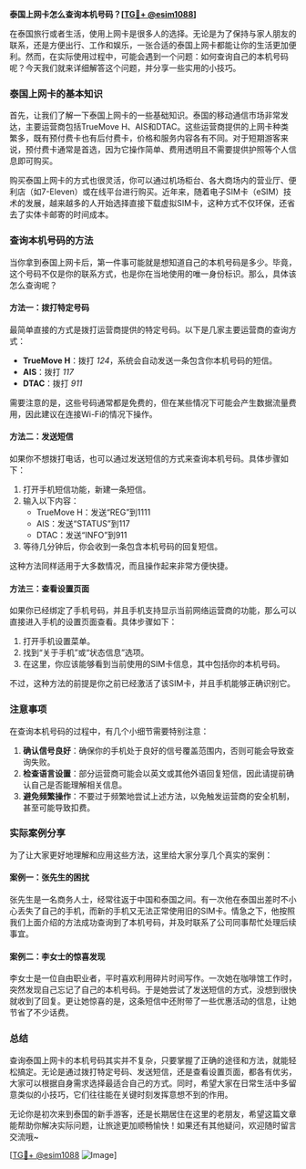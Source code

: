 **泰国上网卡怎么查询本机号码？[[TG💪+ @esim1088](https://t.me/s/esim1088)]**

在泰国旅行或者生活，使用上网卡是很多人的选择。无论是为了保持与家人朋友的联系，还是方便出行、工作和娱乐，一张合适的泰国上网卡都能让你的生活更加便利。然而，在实际使用过程中，可能会遇到一个问题：如何查询自己的本机号码呢？今天我们就来详细解答这个问题，并分享一些实用的小技巧。

### 泰国上网卡的基本知识

首先，让我们了解一下泰国上网卡的一些基础知识。泰国的移动通信市场非常发达，主要运营商包括TrueMove H、AIS和DTAC。这些运营商提供的上网卡种类繁多，既有预付费卡也有后付费卡，价格和服务内容各有不同。对于短期游客来说，预付费卡通常是首选，因为它操作简单、费用透明且不需要提供护照等个人信息即可购买。

购买泰国上网卡的方式也很灵活，你可以通过机场柜台、各大商场内的营业厅、便利店（如7-Eleven）或在线平台进行购买。近年来，随着电子SIM卡（eSIM）技术的发展，越来越多的人开始选择直接下载虚拟SIM卡，这种方式不仅环保，还省去了实体卡邮寄的时间成本。

### 查询本机号码的方法

当你拿到泰国上网卡后，第一件事可能就是想知道自己的本机号码是多少。毕竟，这个号码不仅是你的联系方式，也是你在当地使用的唯一身份标识。那么，具体该怎么查询呢？

#### 方法一：拨打特定号码

最简单直接的方式是拨打运营商提供的特定号码。以下是几家主要运营商的查询方式：

- **TrueMove H**：拨打 *124*，系统会自动发送一条包含你本机号码的短信。
- **AIS**：拨打 *117*
- **DTAC**：拨打 *911*

需要注意的是，这些号码通常都是免费的，但在某些情况下可能会产生数据流量费用，因此建议在连接Wi-Fi的情况下操作。

#### 方法二：发送短信

如果你不想拨打电话，也可以通过发送短信的方式来查询本机号码。具体步骤如下：

1. 打开手机短信功能，新建一条短信。
2. 输入以下内容：
   - TrueMove H：发送“REG”到1111
   - AIS：发送“STATUS”到117
   - DTAC：发送“INFO”到911
3. 等待几分钟后，你会收到一条包含本机号码的回复短信。

这种方法同样适用于大多数情况，而且操作起来非常方便快捷。

#### 方法三：查看设置页面

如果你已经绑定了手机号码，并且手机支持显示当前网络运营商的功能，那么可以直接进入手机的设置页面查看。具体步骤如下：

1. 打开手机设置菜单。
2. 找到“关于手机”或“状态信息”选项。
3. 在这里，你应该能够看到当前使用的SIM卡信息，其中包括你的本机号码。

不过，这种方法的前提是你之前已经激活了该SIM卡，并且手机能够正确识别它。

### 注意事项

在查询本机号码的过程中，有几个小细节需要特别注意：

1. **确认信号良好**：确保你的手机处于良好的信号覆盖范围内，否则可能会导致查询失败。
2. **检查语言设置**：部分运营商可能会以英文或其他外语回复短信，因此请提前确认自己是否能理解相关信息。
3. **避免频繁操作**：不要过于频繁地尝试上述方法，以免触发运营商的安全机制，甚至可能导致扣费。

### 实际案例分享

为了让大家更好地理解和应用这些方法，这里给大家分享几个真实的案例：

#### 案例一：张先生的困扰

张先生是一名商务人士，经常往返于中国和泰国之间。有一次他在泰国出差时不小心丢失了自己的手机，而新的手机又无法正常使用旧的SIM卡。情急之下，他按照我们上面介绍的方法成功查询到了本机号码，并及时联系了公司同事帮忙处理后续事宜。

#### 案例二：李女士的惊喜发现

李女士是一位自由职业者，平时喜欢利用碎片时间写作。一次她在咖啡馆工作时，突然发现自己忘记了自己的本机号码。于是她尝试了发送短信的方式，没想到很快就收到了回复。更让她惊喜的是，这条短信中还附带了一些优惠活动的信息，让她节省了不少话费。

### 总结

查询泰国上网卡的本机号码其实并不复杂，只要掌握了正确的途径和方法，就能轻松搞定。无论是通过拨打特定号码、发送短信，还是查看设置页面，都各有优劣，大家可以根据自身需求选择最适合自己的方式。同时，希望大家在日常生活中多留意类似的小技巧，它们往往能在关键时刻发挥意想不到的作用。

无论你是初次来到泰国的新手游客，还是长期居住在这里的老朋友，希望这篇文章能帮助你解决实际问题，让旅途更加顺畅愉快！如果还有其他疑问，欢迎随时留言交流哦~

[[TG💪+ @esim1088](https://t.me/s/esim1088) ![Image](https://i.postimg.cc/4NQfJmqS/Snipaste-2025-05-13-00-14-12.png)]